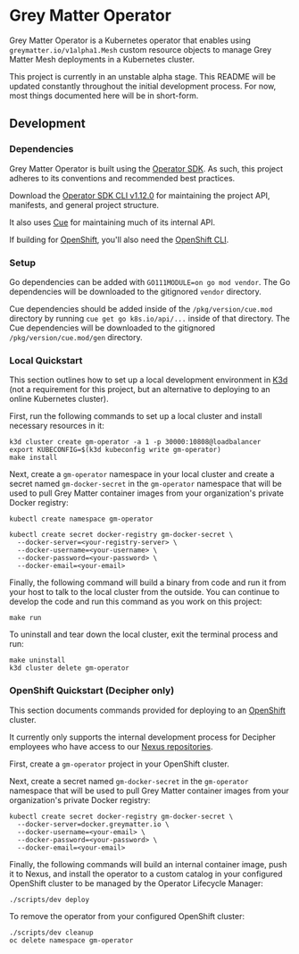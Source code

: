 # Grey Matter Operator

Grey Matter Operator is a Kubernetes operator that enables using `greymatter.io/v1alpha1.Mesh` custom resource objects to manage Grey Matter Mesh deployments in a Kubernetes cluster.

This project is currently in an unstable alpha stage. This README will be updated constantly throughout the initial development process. For now, most things documented here will be in short-form.

## Development

### Dependencies

Grey Matter Operator is built using the [Operator SDK](https://sdk.operatorframework.io). As such, this project adheres to its conventions and recommended best practices.

Download the [Operator SDK CLI v1.12.0](https://sdk.operatorframework.io/docs/installation/) for maintaining the project API, manifests, and general project structure.

It also uses [Cue](https://cuelang.org/docs/install/) for maintaining much of its internal API.

If building for [OpenShift](https://www.redhat.com/en/technologies/cloud-computing/openshift/container-platform), you'll also need the [OpenShift CLI](https://mirror.openshift.com/pub/openshift-v4/x86_64/clients/ocp/).

### Setup

Go dependencies can be added with `GO111MODULE=on go mod vendor`. The Go dependencies will be downloaded to the gitignored `vendor` directory.

Cue dependencies should be added inside of the `/pkg/version/cue.mod` directory by running `cue get go k8s.io/api/...` inside of that directory. The Cue dependencies will be downloaded to the gitignored `/pkg/version/cue.mod/gen` directory.

### Local Quickstart

This section outlines how to set up a local development environment in [K3d](https://k3d.io) (not a requirement for this project, but an alternative to deploying to an online Kubernetes cluster).

First, run the following commands to set up a local cluster and install necessary resources in it:

```
k3d cluster create gm-operator -a 1 -p 30000:10808@loadbalancer
export KUBECONFIG=$(k3d kubeconfig write gm-operator)
make install
```

Next, create a `gm-operator` namespace in your local cluster and create a secret named `gm-docker-secret` in the `gm-operator` namespace that will be used to pull Grey Matter container images from your organization's private Docker registry:

```
kubectl create namespace gm-operator

kubectl create secret docker-registry gm-docker-secret \
  --docker-server=<your-registry-server> \
  --docker-username=<your-username> \
  --docker-password=<your-password> \
  --docker-email=<your-email>
```

Finally, the following command will build a binary from code and run it from your host to talk to the local cluster from the outside. You can continue to develop the code and run this command as you work on this project:

```
make run
```

To uninstall and tear down the local cluster, exit the terminal process and run:

```
make uninstall
k3d cluster delete gm-operator
```

### OpenShift Quickstart (Decipher only)

This section documents commands provided for deploying to an [OpenShift](https://www.redhat.com/en/technologies/cloud-computing/openshift/container-platform) cluster.

It currently only supports the internal development process for Decipher employees who have access to our [Nexus repositories](https://nexus.greymatter.io).

First, create a `gm-operator` project in your OpenShift cluster.

Next, create a secret named `gm-docker-secret` in the `gm-operator` namespace that will be used to pull Grey Matter container images from your organization's private Docker registry:

```
kubectl create secret docker-registry gm-docker-secret \
  --docker-server=docker.greymatter.io \
  --docker-username=<your-email> \
  --docker-password=<your-password> \
  --docker-email=<your-email>
```

Finally, the following commands will build an internal container image, push it to Nexus, and install the operator to a custom catalog in your configured OpenShift cluster to be managed by the Operator Lifecycle Manager:

```
./scripts/dev deploy
```

To remove the operator from your configured OpenShift cluster:

```
./scripts/dev cleanup
oc delete namespace gm-operator
```
